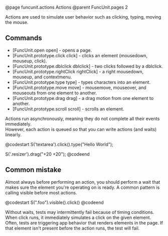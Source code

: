 @page funcunit.actions Actions
@parent FuncUnit.pages 2

Actions are used to simulate user behavior such as clicking, typing, moving the mouse.

## Commands

 - [FuncUnit.open open] - opens a page.
 - [FuncUnit.prototype.click click] - clicks an element (mousedown, mouseup, click).
 - [FuncUnit.prototype.dblclick dblclick] - two clicks followed by a dblclick.
 - [FuncUnit.prototype.rightClick rightClick] - a right mousedown, mouseup, and contextmenu.
 - [FuncUnit.prototype.type type] - types characters into an element.
 - [FuncUnit.prototype.move move] - mousemove, mouseover, and mouseouts from one element to another.
 - [FuncUnit.prototype.drag drag] - a drag motion from one element to another.
 - [FuncUnit.prototype.scroll scroll] - scrolls an element.

Actions run asynchronously, meaning they do not complete all their events immediately.  
However, each action is queued so that you can write actions (and waits) linearly.

@codestart
S('textarea').click().type("Hello World");
  
S('.resizer').drag("+20 +20");
@codeend

## Common mistake

Almost always before performing an action, you should perform a wait that makes sure the 
element you're operating on is ready.  A common pattern is calling visible before most actions.

@codestart
S(".foo").visible().click()
@codeend

Without waits, tests may intermittently fail because of timing conditions. When click runs, it immediately 
simulates a click on the given element.  Often, tests are triggering app behavior that renders elements 
in the page. If that element isn't present before the action runs, the test will fail.